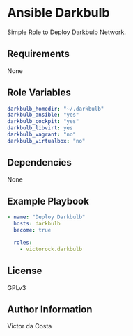 Ansible Darkbulb
=========

Simple Role to Deploy Darkbulb Network.

Requirements
------------

None

Role Variables
--------------

```YAML
darkbulb_homedir: "~/.darkbulb"
darkbulb_ansible: "yes"
darkbulb_cockpit: "yes"
darkbulb_libvirt: yes
darkbulb_vagrant: "no"
darkbulb_virtualbox: "no"
```

Dependencies
------------

None

Example Playbook
----------------

```YAML
- name: "Deploy Darkbulb"
  hosts: darkbulb
  become: true

  roles:
    - victorock.darkbulb
```

License
-------

GPLv3

Author Information
------------------

Victor da Costa
